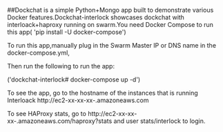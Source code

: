 ##Dockchat is a simple Python+Mongo app built to demonstrate various Docker features.Dockchat-interlock showcases dockchat with interloack+haproxy running on swarm.You need Docker Compose to run this app( 'pip install -U docker-compose')

To run this app,manually plug in the Swarm Master IP or DNS name in the docker-compose.yml,

Then run the following to run the app:

('dockchat-interlock# docker-compose up -d')

To see the app, go to the hostname of the instances that is running Interloack
http://ec2-xx-xx-xx-.amazoneaws.com

To see HAProxy stats, go to 
http://ec2-xx-xx-xx-.amazoneaws.com/haproxy?stats and user stats/interlock to login.






